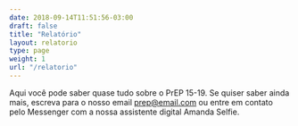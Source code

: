 ```yaml
---
date: 2018-09-14T11:51:56-03:00
draft: false
title: "Relatório"
layout: relatorio
type: page
weight: 1
url: "/relatorio"
---
```

Aqui você pode saber quase tudo sobre o PrEP 15-19. Se quiser saber ainda mais, escreva para o nosso email prep@email.com ou entre em contato pelo Messenger com a nossa assistente digital Amanda Selfie.
